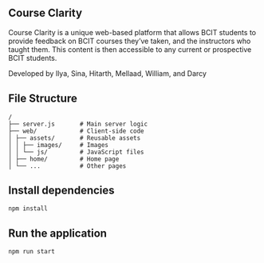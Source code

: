 Course Clarity
---------------------------

Course Clarity is a unique web-based platform that allows BCIT students to provide feedback on BCIT courses they’ve taken, and the instructors who taught them. This content is then accessible to any current or prospective BCIT students.

Developed by Ilya, Sina, Hitarth, Mellaad, William, and Darcy


## File Structure
```
/
├── server.js       # Main server logic
├── web/            # Client-side code
│ ├── assets/       # Reusable assets
│ │ ├── images/     # Images
│ │ └── js/         # JavaScript files
│ ├── home/         # Home page
│ └── ...           # Other pages
```

## Install dependencies
```
npm install
```

## Run the application
```
npm run start
```
